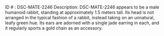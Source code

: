 ID # : DSC-MATE-2246
Description: DSC-MATE-2246 appears to be a male humanoid rabbit, standing at approximately 1.5 meters tall. Its head is not arranged in the typical fashion of a rabbit, instead taking on an unnatural, leafy green hue. Its ears are adorned with a single jade earring in each, and it regularly sports a gold chain as an accessory.
